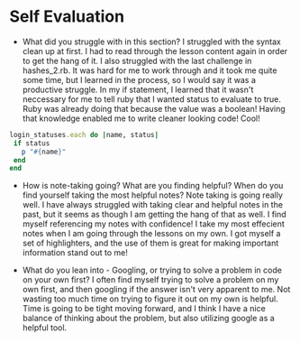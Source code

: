# Self Evaluation

- What did you struggle with in this section?
  I struggled with the syntax clean up at first. I had to read through the lesson content again in order to get the hang of it. I also struggled with the last challenge in hashes_2.rb. It was hard for me to work through and it took me quite some time, but I learned in the process, so I would say it was a productive struggle. In my if statement, I learned that it wasn't neccessary for me to tell ruby that I wanted status to evaluate to true. Ruby was already doing that because the value was a boolean! Having that knowledge enabled me to write cleaner looking code! Cool!
 ``` ruby
 login_statuses.each do |name, status|
  if status 
    p "#{name}"
  end
end
```
- How is note-taking going? What are you finding helpful? When do you find yourself taking the most helpful notes?
 Note taking is going really well. I have always struggled with taking clear and helpful notes in the past, but it seems as though I am getting the hang of that as well. I find myself referencing my notes with confidence! I take my most effecient notes when I am going through the lessons on my own. I got myself a set of highlighters, and the use of them is great for making important information stand out to me!

- What do you lean into - Googling, or trying to solve a problem in code on your own first?
 I often find myself trying to solve a problem on my own first, and then googling if the answer isn't very apparent to me. Not wasting too much time on trying to figure it out on my own is helpful. Time is going to be tight moving forward, and I think I have a nice balance of thinking about the problem, but also utilizing google as a helpful tool.